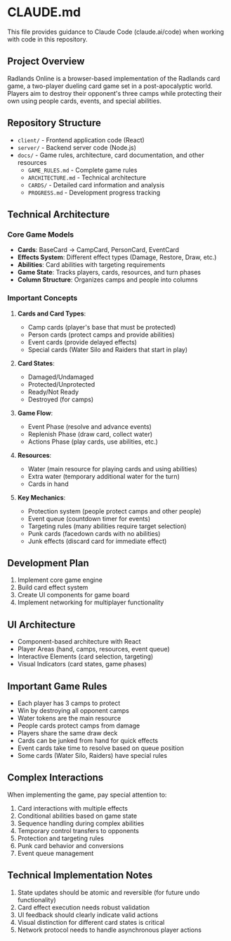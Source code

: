 # CLAUDE.md

This file provides guidance to Claude Code (claude.ai/code) when working with code in this repository.

## Project Overview

Radlands Online is a browser-based implementation of the Radlands card game, a two-player dueling card game set in a post-apocalyptic world. Players aim to destroy their opponent's three camps while protecting their own using people cards, events, and special abilities.

## Repository Structure

- `client/` - Frontend application code (React)
- `server/` - Backend server code (Node.js)
- `docs/` - Game rules, architecture, card documentation, and other resources
  - `GAME_RULES.md` - Complete game rules
  - `ARCHITECTURE.md` - Technical architecture
  - `CARDS/` - Detailed card information and analysis
  - `PROGRESS.md` - Development progress tracking

## Technical Architecture

### Core Game Models

- **Cards**: BaseCard → CampCard, PersonCard, EventCard
- **Effects System**: Different effect types (Damage, Restore, Draw, etc.)
- **Abilities**: Card abilities with targeting requirements
- **Game State**: Tracks players, cards, resources, and turn phases
- **Column Structure**: Organizes camps and people into columns

### Important Concepts

1. **Cards and Card Types**:
   - Camp cards (player's base that must be protected)
   - Person cards (protect camps and provide abilities)
   - Event cards (provide delayed effects)
   - Special cards (Water Silo and Raiders that start in play)

2. **Card States**:
   - Damaged/Undamaged
   - Protected/Unprotected
   - Ready/Not Ready
   - Destroyed (for camps)

3. **Game Flow**:
   - Event Phase (resolve and advance events)
   - Replenish Phase (draw card, collect water)
   - Actions Phase (play cards, use abilities, etc.)

4. **Resources**:
   - Water (main resource for playing cards and using abilities)
   - Extra water (temporary additional water for the turn)
   - Cards in hand

5. **Key Mechanics**:
   - Protection system (people protect camps and other people)
   - Event queue (countdown timer for events)
   - Targeting rules (many abilities require target selection)
   - Punk cards (facedown cards with no abilities)
   - Junk effects (discard card for immediate effect)

## Development Plan

1. Implement core game engine
2. Build card effect system
3. Create UI components for game board
4. Implement networking for multiplayer functionality

## UI Architecture

- Component-based architecture with React
- Player Areas (hand, camps, resources, event queue)
- Interactive Elements (card selection, targeting)
- Visual Indicators (card states, game phases)

## Important Game Rules

- Each player has 3 camps to protect
- Win by destroying all opponent camps
- Water tokens are the main resource
- People cards protect camps from damage
- Players share the same draw deck
- Cards can be junked from hand for quick effects
- Event cards take time to resolve based on queue position
- Some cards (Water Silo, Raiders) have special rules

## Complex Interactions

When implementing the game, pay special attention to:

1. Card interactions with multiple effects
2. Conditional abilities based on game state
3. Sequence handling during complex abilities
4. Temporary control transfers to opponents
5. Protection and targeting rules
6. Punk card behavior and conversions
7. Event queue management

## Technical Implementation Notes

1. State updates should be atomic and reversible (for future undo functionality)
2. Card effect execution needs robust validation
3. UI feedback should clearly indicate valid actions
4. Visual distinction for different card states is critical
5. Network protocol needs to handle asynchronous player actions